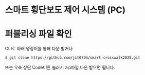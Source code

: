 # 스마트 횡단보도 제어 시스템 (PC)

# 퍼블리싱 파일 확인

CLI로 아래 명령어를 통해 다운 받거나

```
$ git clone https://github.com/jit0704/smart-crosswalk2025.git
```

또는 우측 상단 Code버튼 눌러서 zip파일 다운 받으면 됩니다.

